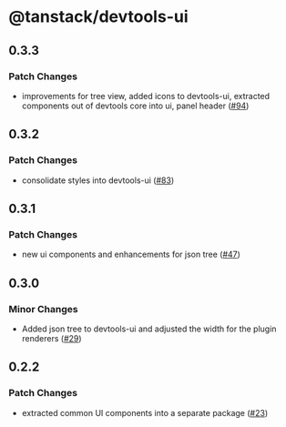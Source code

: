 # @tanstack/devtools-ui

## 0.3.3

### Patch Changes

- improvements for tree view, added icons to devtools-ui, extracted components out of devtools core into ui, panel header ([#94](https://github.com/TanStack/devtools/pull/94))

## 0.3.2

### Patch Changes

- consolidate styles into devtools-ui ([#83](https://github.com/TanStack/devtools/pull/83))

## 0.3.1

### Patch Changes

- new ui components and enhancements for json tree ([#47](https://github.com/TanStack/devtools/pull/47))

## 0.3.0

### Minor Changes

- Added json tree to devtools-ui and adjusted the width for the plugin renderers ([#29](https://github.com/TanStack/devtools/pull/29))

## 0.2.2

### Patch Changes

- extracted common UI components into a separate package ([#23](https://github.com/TanStack/devtools/pull/23))
